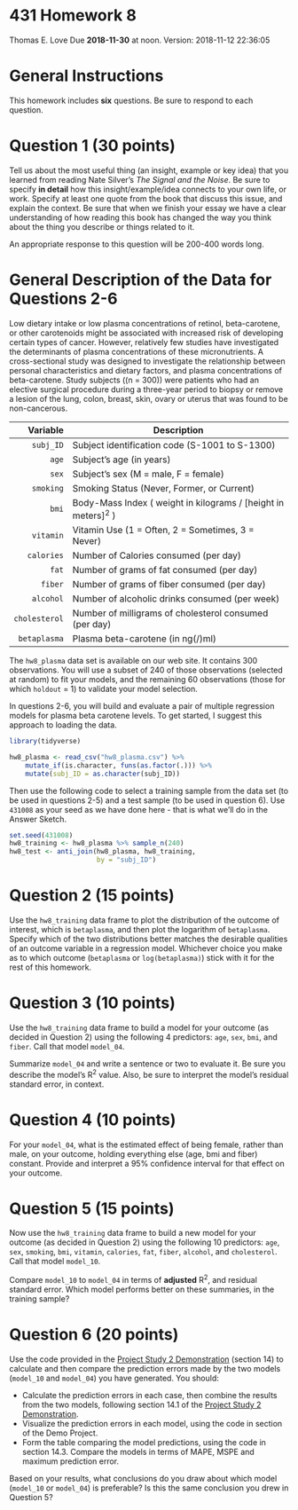431 Homework 8
================
Thomas E. Love
Due **2018-11-30** at noon. Version: 2018-11-12 22:36:05

# General Instructions

This homework includes **six** questions. Be sure to respond to each
question.

# Question 1 (30 points)

Tell us about the most useful thing (an insight, example or key idea)
that you learned from reading Nate Silver’s *The Signal and the Noise*.
Be sure to specify **in detail** how this insight/example/idea connects
to your own life, or work. Specify at least one quote from the book that
discuss this issue, and explain the context. Be sure that when we finish
your essay we have a clear understanding of how reading this book has
changed the way you think about the thing you describe or things related
to it.

An appropriate response to this question will be 200-400 words long.

# General Description of the Data for Questions 2-6

Low dietary intake or low plasma concentrations of retinol,
beta-carotene, or other carotenoids might be associated with increased
risk of developing certain types of cancer. However, relatively few
studies have investigated the determinants of plasma concentrations of
these micronutrients. A cross-sectional study was designed to
investigate the relationship between personal characteristics and
dietary factors, and plasma concentrations of beta-carotene. Study
subjects (\(n = 300\)) were patients who had an elective surgical
procedure during a three-year period to biopsy or remove a lesion of the
lung, colon, breast, skin, ovary or uterus that was found to be
non-cancerous.

|      Variable | Description                                                                |
| ------------: | -------------------------------------------------------------------------- |
|     `subj_ID` | Subject identification code (S-1001 to S-1300)                             |
|         `age` | Subject’s age (in years)                                                   |
|         `sex` | Subject’s sex (M = male, F = female)                                       |
|     `smoking` | Smoking Status (Never, Former, or Current)                                 |
|         `bmi` | Body-Mass Index ( weight in kilograms / \[height in meters\]<sup>2</sup> ) |
|     `vitamin` | Vitamin Use (1 = Often, 2 = Sometimes, 3 = Never)                          |
|    `calories` | Number of Calories consumed (per day)                                      |
|         `fat` | Number of grams of fat consumed (per day)                                  |
|       `fiber` | Number of grams of fiber consumed (per day)                                |
|     `alcohol` | Number of alcoholic drinks consumed (per week)                             |
| `cholesterol` | Number of milligrams of cholesterol consumed (per day)                     |
|  `betaplasma` | Plasma beta-carotene (in ng\(/\)ml)                                        |

The `hw8_plasma` data set is available on our web site. It contains 300
observations. You will use a subset of 240 of those observations
(selected at random) to fit your models, and the remaining 60
observations (those for which `holdout` = 1) to validate your model
selection.

In questions 2-6, you will build and evaluate a pair of multiple
regression models for plasma beta carotene levels. To get started, I
suggest this approach to loading the data.

``` r
library(tidyverse)

hw8_plasma <- read_csv("hw8_plasma.csv") %>%
    mutate_if(is.character, funs(as.factor(.))) %>%
    mutate(subj_ID = as.character(subj_ID))
```

Then use the following code to select a training sample from the data
set (to be used in questions 2-5) and a test sample (to be used in
question 6). Use `431008` as your seed as we have done here - that is
what we’ll do in the Answer Sketch.

``` r
set.seed(431008)
hw8_training <- hw8_plasma %>% sample_n(240)
hw8_test <- anti_join(hw8_plasma, hw8_training, 
                      by = "subj_ID")
```

# Question 2 (15 points)

Use the `hw8_training` data frame to plot the distribution of the
outcome of interest, which is `betaplasma`, and then plot the logarithm
of `betaplasma`. Specify which of the two distributions better matches
the desirable qualities of an outcome variable in a regression model.
Whichever choice you make as to which outcome (`betaplasma` or
`log(betaplasma)`) stick with it for the rest of this homework.

# Question 3 (10 points)

Use the `hw8_training` data frame to build a model for your outcome (as
decided in Question 2) using the following 4 predictors: `age`, `sex`,
`bmi`, and `fiber`. Call that model `model_04`.

Summarize `model_04` and write a sentence or two to evaluate it. Be sure
you describe the model’s R<sup>2</sup> value. Also, be sure to interpret
the model’s residual standard error, in context.

# Question 4 (10 points)

For your `model_04`, what is the estimated effect of being female,
rather than male, on your outcome, holding everything else (age, bmi and
fiber) constant. Provide and interpret a 95% confidence interval for
that effect on your outcome.

# Question 5 (15 points)

Now use the `hw8_training` data frame to build a new model for your
outcome (as decided in Question 2) using the following 10 predictors:
`age`, `sex`, `smoking`, `bmi`, `vitamin`, `calories`, `fat`, `fiber`,
`alcohol`, and `cholesterol`. Call that model `model_10`.

Compare `model_10` to `model_04` in terms of **adjusted** R<sup>2</sup>,
and residual standard error. Which model performs better on these
summaries, in the training sample?

# Question 6 (20 points)

Use the code provided in the [Project Study 2
Demonstration](https://github.com/THOMASELOVE/431-2018-project/tree/master/demo_study2)
(section 14) to calculate and then compare the prediction errors made by
the two models (`model_10` and `model_04`) you have generated. You
should:

  - Calculate the prediction errors in each case, then combine the
    results from the two models, following section 14.1 of the [Project
    Study 2
    Demonstration](https://github.com/THOMASELOVE/431-2018-project/tree/master/demo_study2).
  - Visualize the prediction errors in each model, using the code in
    section of the Demo Project.
  - Form the table comparing the model predictions, using the code in
    section 14.3. Compare the models in terms of MAPE, MSPE and maximum
    prediction error.

Based on your results, what conclusions do you draw about which model
(`model_10` or `model_04`) is preferable? Is this the same conclusion
you drew in Question 5?
